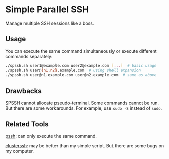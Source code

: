 # Simple Parallel SSH

Manage multiple SSH sessions like a boss.

## Usage

You can execute the same command simultaneously or execute different commands separately:

```bash
./spssh.sh user1@example.com user2@example.com [...]  # basic usage
./spssh.sh user@{n1,n2}.example.com  # using shell expansion
./spssh.sh user@n1.example.com user@n2.example.com  # same as above
```

## Drawbacks

SPSSH cannot allocate pseudo-terminal. Some commands cannot be run. But there are some workarounds. For example, use `sudo -S` instead of `sudo`.

## Related Tools

[pssh](https://github.com/lilydjwg/pssh): can only execute the same command.

[clusterssh](https://github.com/duncs/clusterssh): may be better than my simple script. But there are some bugs on my computer.
